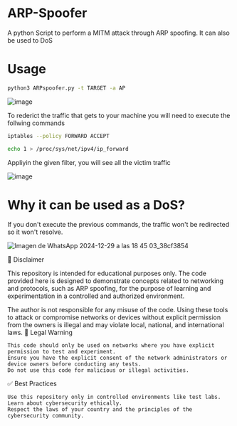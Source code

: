 # ARP-Spoofer
A python Script to perform a MITM attack through ARP spoofing. It can also be used to DoS

# Usage

```bash
python3 ARPspoofer.py -t TARGET -a AP
```
![image](https://github.com/user-attachments/assets/73381271-7797-4412-b6fb-f01b40cdd017)

To rederict the traffic that gets to your machine you will need to execute the follwing commands

```bash
iptables --policy FORWARD ACCEPT
```
```bash
echo 1 > /proc/sys/net/ipv4/ip_forward
```
Appliyin the given filter,  you will see all the victim traffic

![image](https://github.com/user-attachments/assets/e86dcb45-e471-4683-9cdc-93519a04b3bf)

# Why it can be used as a DoS?

If you don't execute the previous commands, the traffic won't be redirected so it won't resolve.

![Imagen de WhatsApp 2024-12-29 a las 18 45 03_38cf3854](https://github.com/user-attachments/assets/cb3ea13f-7bcc-4017-8e9c-6376e2a6c63d)

📜 Disclaimer

This repository is intended for educational purposes only. The code provided here is designed to demonstrate concepts related to networking and protocols, such as ARP spoofing, for the purpose of learning and experimentation in a controlled and authorized environment.

The author is not responsible for any misuse of the code. Using these tools to attack or compromise networks or devices without explicit permission from the owners is illegal and may violate local, national, and international laws.
🚨 Legal Warning

    This code should only be used on networks where you have explicit permission to test and experiment.
    Ensure you have the explicit consent of the network administrators or device owners before conducting any tests.
    Do not use this code for malicious or illegal activities.

✅ Best Practices

    Use this repository only in controlled environments like test labs.
    Learn about cybersecurity ethically.
    Respect the laws of your country and the principles of the cybersecurity community.
